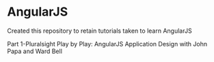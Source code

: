 # AngularJS
Created this repository to retain tutorials taken to learn AngularJS

Part 1-Pluralsight Play by Play: AngularJS Application Design with John Papa and Ward Bell
